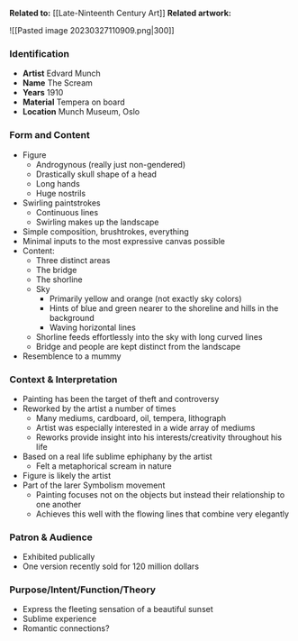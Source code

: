 **Related to:** [[Late-Ninteenth Century Art]]
**Related artwork:**

![[Pasted image 20230327110909.png|300]]

### Identification
- **Artist** Edvard Munch
- **Name** The Scream
- **Years** 1910
- **Material** Tempera on board
- **Location** Munch Museum, Oslo

### Form and Content
- Figure
	- Androgynous (really just non-gendered)
	- Drastically skull shape of a head
	- Long hands
	- Huge nostrils
- Swirling paintstrokes
	- Continuous lines
	- Swirling makes up the landscape
- Simple composition, brushtrokes, everything
- Minimal inputs to the most expressive canvas possible
- Content:
	- Three distinct areas
	- The bridge
	- The shorline
	- Sky
		- Primarily yellow and orange (not exactly sky colors) 
		- Hints of blue and green nearer to the shoreline and hills in the background
		- Waving horizontal lines
	- Shorline feeds effortlessly into the sky with long curved lines
	- Bridge and people are kept distinct from the landscape
- Resemblence to a mummy

### Context & Interpretation
- Painting has been the target of theft and controversy
- Reworked by the artist a number of times
	- Many mediums, cardboard, oil, tempera, lithograph
	- Artist was especially interested in a wide array of mediums
	- Reworks provide insight into his interests/creativity throughout his life
- Based on a real life sublime ephiphany by the artist
	- Felt a metaphorical scream in nature
- Figure is likely the artist
- Part of the larer Symbolism movement
	- Painting focuses not on the objects but instead their relationship to one another
	- Achieves this well with the flowing lines that combine very elegantly


### Patron & Audience
- Exhibited publically
- One version recently sold for 120 million dollars

### Purpose/Intent/Function/Theory
- Express the fleeting sensation of a beautiful sunset
- Sublime experience
- Romantic connections?